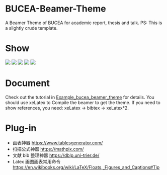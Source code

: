 # BUCEA-Beamer-Theme
 A Beamer Theme of BUCEA for academic report, thesis and talk.
 PS: This is a slightly crude template.
# Show
<img src="Bucea-Beamer\Bucea-Beamer\img\show1.jpg" >
<img src="Bucea-Beamer\Bucea-Beamer\img\show2.jpg" >
<img src="Bucea-Beamer\Bucea-Beamer\img\show3.jpg" >
<img src="Bucea-Beamer\Bucea-Beamer\img\show4.jpg" >
<img src="Bucea-Beamer\Bucea-Beamer\img\show5.jpg" >

# Document
 Check out the tutorial in [Example_bucea_beamer_theme](Example_bucea_beamer_theme.pdf) for details.
 You should use xeLatex to Compile the beamer to get the theme.
 If you need to show references, you need: xeLatex -> bibtex -> xeLatex*2.

# Plug-in
- 画表神器 https://www.tablesgenerator.com/
- 扫描公式神器 https://mathpix.com/
- 文献 bib 整理神器 https://dblp.uni-trier.de/
- Latex 画图画表常用命令 https://en.wikibooks.org/wiki/LaTeX/Floats,_Figures_and_Captions#Tip
